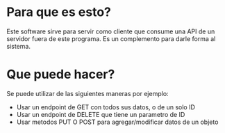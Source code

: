 # Para que es esto?

Este software sirve para servir como cliente que consume una API de un servidor fuera de este programa. Es un complemento para darle forma al sistema.

# Que puede hacer?
Se puede utilizar de las siguientes maneras por ejemplo:
- Usar un endpoint de GET con todos sus datos, o de un solo ID
- Usar un endpoint de DELETE que tiene un parametro de ID
- Usar metodos PUT O POST para agregar/modificar datos de un objeto
